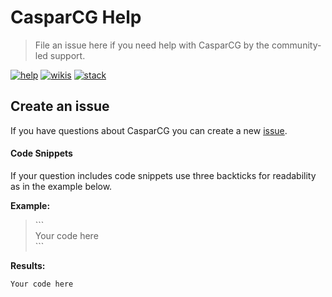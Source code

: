 # CasparCG Help
> File an issue here if you need help with CasparCG by the community-led support.

[![help](https://img.shields.io/badge/help-create%20new%20issue-brightgreen.svg?style=flat-square)](https://github.com/CasparCG/help/issues)
[![wikis](https://img.shields.io/badge/wiki-read%20here-blue.svg?style=flat-square)](https://github.com/CasparCG/help/wiki)
[![stack](https://img.shields.io/badge/stack%20overflow-coming%20soon-f48024.svg?style=flat-square)](https://stackoverflow.com)

## Create an issue
If you have questions about CasparCG you can create a new [issue][1].

#### Code Snippets
If your question includes code snippets use three backticks for readability as in the example below.

**Example:**
<blockquote>
  ```
  <br />
  Your code here
  <br />
  ```
</blockquote>

**Results:**
```
Your code here
```
[1]: https://github.com/CasparCG/help/issues/new

